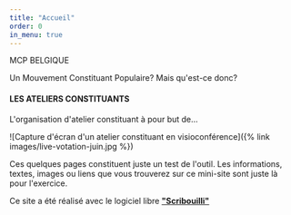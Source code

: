 ```yaml
---
title: "Accueil"
order: 0
in_menu: true
---
```

<p class="encart">MCP BELGIQUE</p>

Un Mouvement Constituant Populaire? Mais qu'est-ce donc?

#### LES ATELIERS CONSTITUANTS
L'organisation d'atelier constituant à pour but de…


![Capture d'écran d'un atelier constituant en visioconférence]({% link images/live-votation-juin.jpg %})



Ces quelques pages constituent juste un test de l'outil. Les informations, textes, images ou liens que vous trouverez sur ce mini-site sont juste là pour l'exercice.

Ce site a été réalisé avec le logiciel libre [**"Scribouilli"**](
https://scribouilli.org/) 